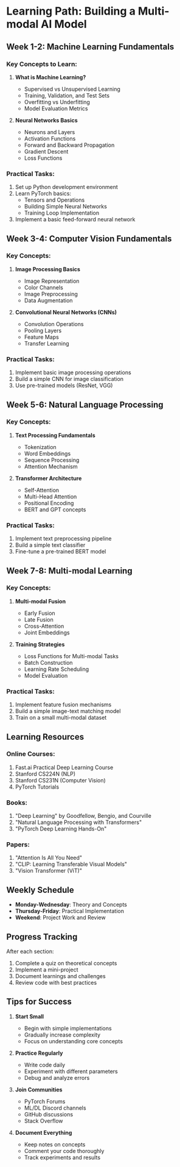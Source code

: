 # Learning Path: Building a Multi-modal AI Model

## Week 1-2: Machine Learning Fundamentals

### Key Concepts to Learn:
1. **What is Machine Learning?**
   - Supervised vs Unsupervised Learning
   - Training, Validation, and Test Sets
   - Overfitting vs Underfitting
   - Model Evaluation Metrics

2. **Neural Networks Basics**
   - Neurons and Layers
   - Activation Functions
   - Forward and Backward Propagation
   - Gradient Descent
   - Loss Functions

### Practical Tasks:
1. Set up Python development environment
2. Learn PyTorch basics:
   - Tensors and Operations
   - Building Simple Neural Networks
   - Training Loop Implementation
3. Implement a basic feed-forward neural network

## Week 3-4: Computer Vision Fundamentals

### Key Concepts:
1. **Image Processing Basics**
   - Image Representation
   - Color Channels
   - Image Preprocessing
   - Data Augmentation

2. **Convolutional Neural Networks (CNNs)**
   - Convolution Operations
   - Pooling Layers
   - Feature Maps
   - Transfer Learning

### Practical Tasks:
1. Implement basic image processing operations
2. Build a simple CNN for image classification
3. Use pre-trained models (ResNet, VGG)

## Week 5-6: Natural Language Processing

### Key Concepts:
1. **Text Processing Fundamentals**
   - Tokenization
   - Word Embeddings
   - Sequence Processing
   - Attention Mechanism

2. **Transformer Architecture**
   - Self-Attention
   - Multi-Head Attention
   - Positional Encoding
   - BERT and GPT concepts

### Practical Tasks:
1. Implement text preprocessing pipeline
2. Build a simple text classifier
3. Fine-tune a pre-trained BERT model

## Week 7-8: Multi-modal Learning

### Key Concepts:
1. **Multi-modal Fusion**
   - Early Fusion
   - Late Fusion
   - Cross-Attention
   - Joint Embeddings

2. **Training Strategies**
   - Loss Functions for Multi-modal Tasks
   - Batch Construction
   - Learning Rate Scheduling
   - Model Evaluation

### Practical Tasks:
1. Implement feature fusion mechanisms
2. Build a simple image-text matching model
3. Train on a small multi-modal dataset

## Learning Resources

### Online Courses:
1. Fast.ai Practical Deep Learning Course
2. Stanford CS224N (NLP)
3. Stanford CS231N (Computer Vision)
4. PyTorch Tutorials

### Books:
1. "Deep Learning" by Goodfellow, Bengio, and Courville
2. "Natural Language Processing with Transformers"
3. "PyTorch Deep Learning Hands-On"

### Papers:
1. "Attention Is All You Need"
2. "CLIP: Learning Transferable Visual Models"
3. "Vision Transformer (ViT)"

## Weekly Schedule

- **Monday-Wednesday**: Theory and Concepts
- **Thursday-Friday**: Practical Implementation
- **Weekend**: Project Work and Review

## Progress Tracking

After each section:
1. Complete a quiz on theoretical concepts
2. Implement a mini-project
3. Document learnings and challenges
4. Review code with best practices

## Tips for Success

1. **Start Small**
   - Begin with simple implementations
   - Gradually increase complexity
   - Focus on understanding core concepts

2. **Practice Regularly**
   - Write code daily
   - Experiment with different parameters
   - Debug and analyze errors

3. **Join Communities**
   - PyTorch Forums
   - ML/DL Discord channels
   - GitHub discussions
   - Stack Overflow

4. **Document Everything**
   - Keep notes on concepts
   - Comment your code thoroughly
   - Track experiments and results